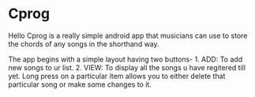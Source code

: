 # Cprog
Hello
Cprog is a really simple android app that musicians can use to store the chords of any songs in the shorthand way.

The app begins with a simple layout having two buttons-
      1. ADD: To add new songs to ur list.
      2. VIEW: To display all the songs u have regitered till yet.
               Long press on a particular item allows you to either
               delete that particular song or make some changes to it.
               
